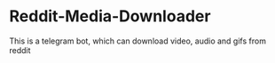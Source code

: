 # Reddit-Media-Downloader
This is a telegram bot, which can download video, audio and gifs from reddit
